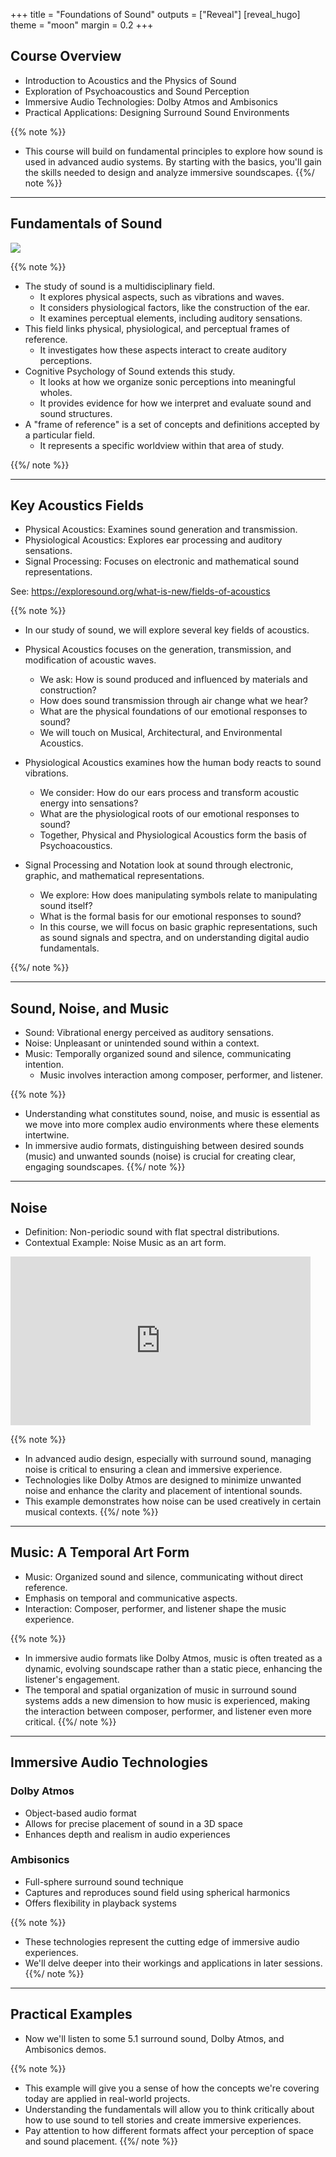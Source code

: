 +++
title = "Foundations of Sound"
outputs = ["Reveal"]
[reveal_hugo]
theme = "moon"
margin = 0.2
+++

## Course Overview

- Introduction to Acoustics and the Physics of Sound
- Exploration of Psychoacoustics and Sound Perception
- Immersive Audio Technologies: Dolby Atmos and Ambisonics
- Practical Applications: Designing Surround Sound Environments

{{% note %}}
- This course will build on fundamental principles to explore how sound is used in advanced audio systems. By starting with the basics, you'll gain the skills needed to design and analyze immersive soundscapes.
{{%/ note %}}

---

## Fundamentals of Sound

![](https://www.healthyhearing.com/uploads/images/the-basics-of-hearing-hh19.jpg)

{{% note %}}
- The study of sound is a multidisciplinary field.
  - It explores physical aspects, such as vibrations and waves.
  - It considers physiological factors, like the construction of the ear.
  - It examines perceptual elements, including auditory sensations.
- This field links physical, physiological, and perceptual frames of reference.
  - It investigates how these aspects interact to create auditory perceptions.
- Cognitive Psychology of Sound extends this study.
  - It looks at how we organize sonic perceptions into meaningful wholes.
  - It provides evidence for how we interpret and evaluate sound and sound structures.
- A "frame of reference" is a set of concepts and definitions accepted by a particular field.
  - It represents a specific worldview within that area of study.


{{%/ note %}}

---

## Key Acoustics Fields

- Physical Acoustics: Examines sound generation and transmission.
- Physiological Acoustics: Explores ear processing and auditory sensations.
- Signal Processing: Focuses on electronic and mathematical sound representations.

See: https://exploresound.org/what-is-new/fields-of-acoustics

{{% note %}}
- In our study of sound, we will explore several key fields of acoustics.

- Physical Acoustics focuses on the generation, transmission, and modification of acoustic waves.
  - We ask: How is sound produced and influenced by materials and construction?
  - How does sound transmission through air change what we hear?
  - What are the physical foundations of our emotional responses to sound?
  - We will touch on Musical, Architectural, and Environmental Acoustics.

- Physiological Acoustics examines how the human body reacts to sound vibrations.
  - We consider: How do our ears process and transform acoustic energy into sensations?
  - What are the physiological roots of our emotional responses to sound?
  - Together, Physical and Physiological Acoustics form the basis of Psychoacoustics.

- Signal Processing and Notation look at sound through electronic, graphic, and mathematical representations.
  - We explore: How does manipulating symbols relate to manipulating sound itself?
  - What is the formal basis for our emotional responses to sound?
  - In this course, we will focus on basic graphic representations, such as sound signals and spectra, and on understanding digital audio fundamentals.

{{%/ note %}}

---

## Sound, Noise, and Music

- Sound: Vibrational energy perceived as auditory sensations.
- Noise: Unpleasant or unintended sound within a context.
- Music: Temporally organized sound and silence, communicating intention.
  - Music involves interaction among composer, performer, and listener.

{{% note %}}
- Understanding what constitutes sound, noise, and music is essential as we move into more complex audio environments where these elements intertwine.
- In immersive audio formats, distinguishing between desired sounds (music) and unwanted sounds (noise) is crucial for creating clear, engaging soundscapes.
{{%/ note %}}

---

## Noise

- Definition: Non-periodic sound with flat spectral distributions.
- Contextual Example: Noise Music as an art form.

<iframe width="480" height="270" src="https://www.youtube.com/embed/_DLzEJjew0s" frameborder="0" allowfullscreen></iframe>

{{% note %}}
- In advanced audio design, especially with surround sound, managing noise is critical to ensuring a clean and immersive experience.
- Technologies like Dolby Atmos are designed to minimize unwanted noise and enhance the clarity and placement of intentional sounds.
- This example demonstrates how noise can be used creatively in certain musical contexts.
{{%/ note %}}

---

## Music: A Temporal Art Form

- Music: Organized sound and silence, communicating without direct reference.
- Emphasis on temporal and communicative aspects.
- Interaction: Composer, performer, and listener shape the music experience.

{{% note %}}
- In immersive audio formats like Dolby Atmos, music is often treated as a dynamic, evolving soundscape rather than a static piece, enhancing the listener's engagement.
- The temporal and spatial organization of music in surround sound systems adds a new dimension to how music is experienced, making the interaction between composer, performer, and listener even more critical.
{{%/ note %}}

---

## Immersive Audio Technologies

### Dolby Atmos
- Object-based audio format
- Allows for precise placement of sound in a 3D space
- Enhances depth and realism in audio experiences

### Ambisonics
- Full-sphere surround sound technique
- Captures and reproduces sound field using spherical harmonics
- Offers flexibility in playback systems

{{% note %}}
- These technologies represent the cutting edge of immersive audio experiences.
- We'll delve deeper into their workings and applications in later sessions.
{{%/ note %}}

---

## Practical Examples

- Now we'll listen to some 5.1 surround sound, Dolby Atmos, and Ambisonics demos.

{{% note %}}
- This example will give you a sense of how the concepts we're covering today are applied in real-world projects. 
- Understanding the fundamentals will allow you to think critically about how to use sound to tell stories and create immersive experiences.
- Pay attention to how different formats affect your perception of space and sound placement.
{{%/ note %}}


